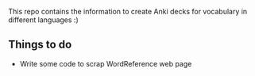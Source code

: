 This repo contains the information to create Anki decks for vocabulary in different languages :)

## Things to do

- Write some code to scrap WordReference web page